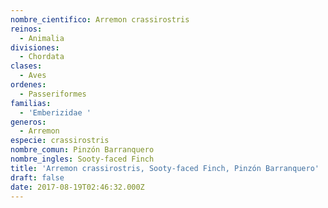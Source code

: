 ```yaml
---
nombre_cientifico: Arremon crassirostris
reinos:
  - Animalia
divisiones:
  - Chordata
clases:
  - Aves
ordenes:
  - Passeriformes
familias:
  - 'Emberizidae '
generos:
  - Arremon
especie: crassirostris
nombre_comun: Pinzón Barranquero
nombre_ingles: Sooty-faced Finch
title: 'Arremon crassirostris, Sooty-faced Finch, Pinzón Barranquero'
draft: false
date: 2017-08-19T02:46:32.000Z
---
```


